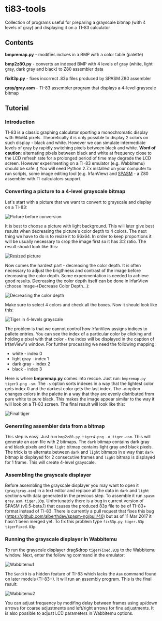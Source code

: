 # ti83-tools
Collection of programs useful for preparing a grayscale bitmap (with 4 levels of gray) and displaying it on a TI-83 calculator

## Contents
**bmpremap.py** - modifies indices in a BMP with a color table (palette)

**bmp2z80.py** - converts an indexed BMP with 4 levels of gray (white, light gray, dark gray and black) to Z80 assembler data

**fix83p.py** - fixes incorrect .83p files produced by SPASM Z80 assembler

**gray/gray.asm** - TI-83 assembler program that displays a 4-level grayscale bitmap

## Tutorial
### Introduction
TI-83 is a classic graphing calculator sporting a monochromatic display with 96x64 pixels. Theoretically it is only possible to display 2 colors on such display - black and white. However we can simulate intermediate levels of gray by rapidly switching pixels between black and white. **Word of caution**: alternating pixels between black and white at frequency close to the LCD refresh rate for a prolonged period of time may degrade the LCD screen. However experimenting on a TI-83 emulator (e.g. Wabbitemu) should be safe :) You will need Python 2.7.x installed on your computer to run scripts, some image editing tool (e.g. IrfanView) and [SPASM](https://github.com/alberthdev/spasm-ng) - a Z80 assembler with TI calculators support.

### Converting a picture to a 4-level grayscale bitmap
Let's start with a picture that we want to convert to grayscale and display on a TI-83:

![Picture before conversion](/images/tiger.png)

It is best to choose a picture with light background. This will later give best results when decreasing the picture's color depth to 4 colors. The next thing we have to do is to resize it to 96x64. In order to keep proportions it will be usually necessary to crop the image first so it has 3:2 ratio. The result should look like this:

![Resized picture](/images/tiger2.png)

Now comes the hardest part - decreasing the color depth. It is often necessary to adjust the brigthness and contrast of the image before decreasing the color depth. Some experimentation is needed to achieve good results. Decreasing the color depth itself can be done in IrfanView (choose Image->Decrease Color Depth...):

![Decreasing the color depth](/images/decr.png)

Make sure to select 4 colors and check all the boxes. Now it should look like this:

![Tiger in 4-levels grayscale](/images/tiger3.png)

The problem is that we cannot control how IrfanView assigns indices to pallete entries. You can see the index of a particular color by clicking and holding a pixel with that color - the index will be displayed in the caption of IrfanView's window. For further processing we need the following mapping:

* white - index 0
* light gray - index 1
* dark gray - index 2
* black - index 3

Here is where **bmpremap.py** comes into rescue. Just run: `bmpremap.py tiger3.png -sm`. The `-s` option sorts indexes in a way that the lightest color gets index 0 and the darkest color gets the last index. The `-m` option changes colors in the palette in a way that they are evenly distributed from pure white to pure black. This makes the image appear similar to the way it will look on a TI-83 screen. The final result will look like this:

![Final tiger](/images/tiger4.png)

### Generating assembler data from a bitmap
This step is easy. Just run `bmp2z80.py tiger4.png -o tiger.asm`. This will generate an asm file with 2 bitmaps. The `dark` bitmap contains dark gray and black pixels and the `light` bitmap contains light gray and black pixels. The trick is to alternate between `dark` and `light` bitmaps in a way that `dark` bitmap is displayed for 2 consecutive frames and `light` bitmap is displayed for 1 frame. This will create 4-level grayscale.

### Assembling the grayscale displayer
Before assembling the grayscale displayer you may want to open it (`gray/gray.asm`) in a text editor and replace all the data in `dark` and `light` sections with data generated in the previous step. To assemble it run `spasm gray.asm tiger.83p`. Unfortunately there is a bug in current version of SPASM (v0.5-beta.1) that causes the produced 83p file to be of TI-83+ format instead of TI-83. There is currently a pull request that fixes this bug (https://github.com/alberthdev/spasm-ng/pull/40) but as of 11 Mar 2017 it hasn't been merged yet. To fix this problem type `fix83p.py tiger.83p tigerFixed.83p`.

### Running the grayscale displayer in Wabbitemu
To run the grayscale displayer drag&drop `tigerFixed.83p` to the Wabbitemu window. Next, enter the following command in the emulator:

![Wabbitemu1](/images/wabbit1.png)

The `Send(9` is a hidden feature of TI-83 which lacks the `Asm` command found on later models (TI-83+). It will run an assembly program. This is the final result:

![Wabbitemu2](/images/wabbit2.png)

You can adjust frequency by modifing delay between frames using up/down arrows for coarse adjustments and left/right arrows for fine adjustments. It is also possible to adjust LCD parameters in Wabbitemu options.
